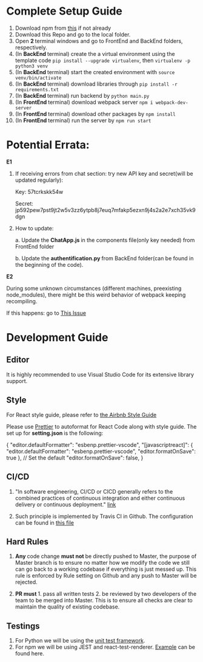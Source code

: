 # Complete Setup Guide
1. Download npm from [this](https://www.npmjs.com/get-npm) if not already
2. Download this Repo and go to the local folder.
3. Open <b> 2 </b> terminal windows and go to FrontEnd and BackEnd folders, respectively.
4. (In <b> BackEnd </b> terminal) create the a virtual environment using the template code `pip install --upgrade virtualenv`, then `virtualenv -p python3 venv`
5. (In <b> BackEnd </b> terminal) start the created environment with      `source venv/bin/activate `
6. (In <b> BackEnd </b> terminal) download libraries through `pip install -r requirements.txt`
7. (In <b> BackEnd </b> terminal) run backend by `python main.py`
8. (In <b> FrontEnd </b> terminal) download webpack server `npm i webpack-dev-server`
9. (In <b> FrontEnd </b> terminal) download other packages by `npm install`
10. (In <b> FrontEnd </b> terminal) run the server by `npm run start`

# Potential Errata: 

<b> E1 </b>

1. If receiving errors from chat section: try new API key and secret(will be updated regularly):

    Key: 57tcrkskk54w 

    Secret: jp592pew7pst9jt2w5v3zz6ytpb8j7euq7mfakp5ezxn9j4s2a2e7xch35vk9dgn

2. How to update: 

    a. Update the <b> ChatApp.js </b> in the components file(only key needed) from FrontEnd folder

    b. Update the <b> authentification.py </b> from BackEnd folder(can be found in the beginning of the code). 
    
<b> E2 </b>

During some unknown circumstances (different machines, preexisting node_modules), there might be this weird behavior of webpack keeping recompiling. 

If this happens: go to [This Issue](https://github.com/Yizong98/Housing_Proj/issues/18)

# Development Guide
## Editor
It is highly recommended to use Visual Studio Code for its extensive library support. 
## Style
For React style guide, please refer to [the Airbnb Style Guide](https://github.com/airbnb/javascript/tree/master/react)

Please use [Prettier](https://marketplace.visualstudio.com/items?itemName=esbenp.prettier-vscode) to autoformat for React Code along with style guide. The set up for <b> setting.json </b> is the following:


{
    "editor.defaultFormatter": "esbenp.prettier-vscode",
    "[javascriptreact]": {
      "editor.defaultFormatter": "esbenp.prettier-vscode",
      "editor.formatOnSave": true
    },
    // Set the default
    "editor.formatOnSave": false,
}

## CI/CD

1. "In software engineering, CI/CD or CICD generally refers to the combined practices of continuous integration and either continuous delivery or continuous deployment." [link](https://en.wikipedia.org/wiki/CI/CD)

2. Such principle is implemented by Travis CI in Github. The configuration can be found in [this file](https://github.com/Yizong98/Housing_Proj/blob/master/.travis.yml)

## Hard Rules

1. <b> Any </b> code change <b> must not </b>  be directly pushed to Master, the purpose of Master branch is to ensure no matter how we modify the code we still can go back to a working codebase if everything is just messed up. This rule is enforced by Rule setting on Github and any push to Master will be rejected.

2. <b> PR must </b> 1. pass all written tests 2. be reviewed by two developers of the team to be merged into Master. This is to ensure all checks are clear to maintain the quality of existing codebase.

## Testings

1. For Python we will be using the [unit test framework](https://docs.python.org/3/library/unittest.html).
2. For npm we will be using JEST and react-test-renderer. [Example](https://github.com/Yizong98/Housing_Proj/blob/master/FrontEnd/app/components/Test/CalendarSelectTest.spec.js) can be found here.










